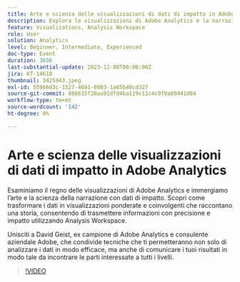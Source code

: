 ```yaml
---
title: Arte e scienza delle visualizzazioni di dati di impatto in Adobe Analytics
description: Esplora le visualizzazioni di Adobe Analytics e la narrazione efficace dei dati. Scopri come trasformare i dati in visualizzazioni ponderate e coinvolgenti che raccontano una storia, consentendo di trasmettere informazioni con precisione e impatto utilizzando Analysis Workspace.
feature: Visualizations, Analysis Workspace
role: User
solution: Analytics
level: Beginner, Intermediate, Experienced
doc-type: Event
duration: 3656
last-substantial-update: 2023-12-08T00:00:00Z
jira: KT-14618
thumbnail: 3425943.jpeg
exl-id: 55966d3c-1527-4691-8683-1a65b40cd327
source-git-commit: 088615f28aa91dfd4ba119c11c4c9f8a89441d84
workflow-type: tm+mt
source-wordcount: '142'
ht-degree: 0%

---
```


# Arte e scienza delle visualizzazioni di dati di impatto in Adobe Analytics

Esaminiamo il regno delle visualizzazioni di Adobe Analytics e immergiamo l’arte e la scienza della narrazione con dati di impatto. Scopri come trasformare i dati in visualizzazioni ponderate e coinvolgenti che raccontano una storia, consentendo di trasmettere informazioni con precisione e impatto utilizzando Analysis Workspace.

Unisciti a David Geist, ex campione di Adobe Analytics e consulente aziendale Adobe, che condivide tecniche che ti permetteranno non solo di analizzare i dati in modo efficace, ma anche di comunicare i tuoi risultati in modo tale da incontrare le parti interessate a tutti i livelli.

>[!VIDEO](https://video.tv.adobe.com/v/3425943/?learn=on)
